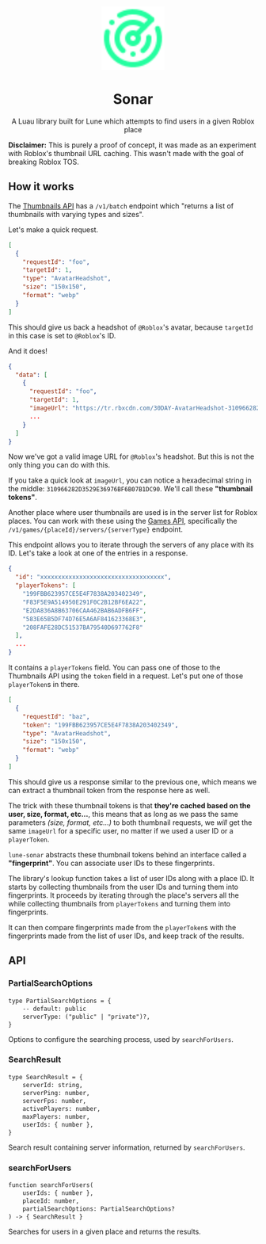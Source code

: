 <div align="center">
	<img src="assets/logo.svg" width="128" alt="Logo"/>
	<h1>Sonar</h1>
	<p>A Luau library built for Lune which attempts to find users in a given Roblox place</p>
</div>

**Disclaimer:** This is purely a proof of concept, it was made as an experiment with Roblox's thumbnail URL caching. This wasn't made with the goal of breaking Roblox TOS.

## How it works

The [Thumbnails API](https://thumbnails.roblox.com/docs/index.html) has a `/v1/batch` endpoint which "returns a list of thumbnails with varying types and sizes".

Let's make a quick request.

```json
[
  {
    "requestId": "foo",
    "targetId": 1,
    "type": "AvatarHeadshot",
    "size": "150x150",
    "format": "webp"
  }
]
```

This should give us back a headshot of `@Roblox`'s avatar, because `targetId` in this case is set to `@Roblox`'s ID.

And it does!

```json
{
  "data": [
    {
      "requestId": "foo",
      "targetId": 1,
      "imageUrl": "https://tr.rbxcdn.com/30DAY-AvatarHeadshot-310966282D3529E36976BF6B07B1DC90-Png/150/150/AvatarHeadshot/Webp/noFilter",
      ...
    }
  ]
}
```

Now we've got a valid image URL for `@Roblox`'s headshot. But this is not the only thing you can do with this.

If you take a quick look at `imageUrl`, you can notice a hexadecimal string in the middle: `310966282D3529E36976BF6B07B1DC90`. We'll call these **"thumbnail tokens"**.

Another place where user thumbnails are used is in the server list for Roblox places. You can work with these using the [Games API](https://games.roblox.com/docs/index.html?urls.primaryName=Games%20Api%20v1), specifically the `/v1/games/{placeId}/servers/{serverType}` endpoint.

This endpoint allows you to iterate through the servers of any place with its ID. Let's take a look at one of the entries in a response.

```json
{
  "id": "xxxxxxxxxxxxxxxxxxxxxxxxxxxxxxxxxxx",
  "playerTokens": [
    "199FBB623957CE5E4F7838A203402349",
    "F83F5E9A514950E291F0C2B12BF6EA22",
    "E2DA836A8B63706CAA462BAB6ADFB6FF",
    "583E65B5DF74D76E5A6AF841623368E3",
    "208FAFE28DC51537BA79540D697762F8"
  ],
  ...
}
```

It contains a `playerTokens` field. You can pass one of those to the Thumbnails API using the `token` field in a request. Let's put one of those `playerToken`s in there.

```json
[
  {
    "requestId": "baz",
    "token": "199FBB623957CE5E4F7838A203402349",
    "type": "AvatarHeadshot",
    "size": "150x150",
    "format": "webp"
  }
]
```

This should give us a response similar to the previous one, which means we can extract a thumbnail token from the response here as well.

The trick with these thumbnail tokens is that **they're cached based on the user, size, format, etc...**, this means that as long as we pass the same parameters _(size, format, etc...)_ to both thumbnail requests, we _will_ get the same `imageUrl` for a specific user, no matter if we used a user ID or a `playerToken`.

`lune-sonar` abstracts these thumbnail tokens behind an interface called a **"fingerprint"**. You can associate user IDs to these fingerprints.

The library's lookup function takes a list of user IDs along with a place ID. It starts by collecting thumbnails from the user IDs and turning them into fingerprints. It proceeds by iterating through the place's servers all the while collecting thumbnails from `playerTokens` and turning them into fingerprints.

It can then compare fingerprints made from the `playerToken`s with the fingerprints made from the list of user IDs, and keep track of the results.

## API

### PartialSearchOptions

```luau
type PartialSearchOptions = {
    -- default: public
    serverType: ("public" | "private")?,
}
```

Options to configure the searching process, used by `searchForUsers`.

### SearchResult

```luau
type SearchResult = {
    serverId: string,
    serverPing: number,
    serverFps: number,
    activePlayers: number,
    maxPlayers: number,
    userIds: { number },
}
```

Search result containing server information, returned by `searchForUsers`.

### searchForUsers

```luau
function searchForUsers(
    userIds: { number },
    placeId: number,
    partialSearchOptions: PartialSearchOptions?
) -> { SearchResult }
```

Searches for users in a given place and returns the results.

